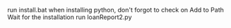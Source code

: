 run install.bat
when installing python, don't forgot to check on Add to Path
Wait for the installation
run loanReport2.py
